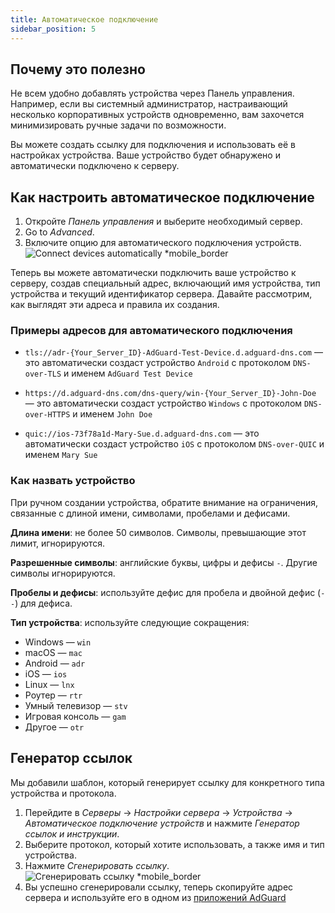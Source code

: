 ```yaml
---
title: Автоматическое подключение
sidebar_position: 5
---
```


## Почему это полезно

Не всем удобно добавлять устройства через Панель управления. Например, если вы системный администратор, настраивающий несколько корпоративных устройств одновременно, вам захочется минимизировать ручные задачи по возможности.

Вы можете создать ссылку для подключения и использовать её в настройках устройства. Ваше устройство будет обнаружено и автоматически подключено к серверу.

## Как настроить автоматическое подключение

1. Откройте _Панель управления_ и выберите необходимый сервер.
2. Go to _Advanced_.
3. Включите опцию для автоматического подключения устройств.
   ![Connect devices automatically \*mobile_border](https://cdn.adtidy.org/content/kb/dns/private/new_dns/connect/automatically.png)

Теперь вы можете автоматически подключить ваше устройство к серверу, создав специальный адрес, включающий имя устройства, тип устройства и текущий идентификатор сервера. Давайте рассмотрим, как выглядят эти адреса и правила их создания.

### Примеры адресов для автоматического подключения

- `tls://adr-{Your_Server_ID}-AdGuard-Test-Device.d.adguard-dns.com` — это автоматически создаст устройство `Android` с протоколом `DNS-over-TLS` и именем `AdGuard Test Device`

- `https://d.adguard-dns.com/dns-query/win-{Your_Server_ID}-John-Doe` — это автоматически создаст устройство `Windows` с протоколом `DNS-over-HTTPS` и именем `John Doe`

- `quic://ios-73f78a1d-Mary-Sue.d.adguard-dns.com` — это автоматически создаст устройство `iOS` с протоколом `DNS-over-QUIC` и именем `Mary Sue`

### Как назвать устройство

При ручном создании устройства, обратите внимание на ограничения, связанные с длиной имени, символами, пробелами и дефисами.

**Длина имени**: не более 50 символов. Символы, превышающие этот лимит, игнорируются.

**Разрешенные символы**: английские буквы, цифры и дефисы `-`. Другие символы игнорируются.

**Пробелы и дефисы**: используйте дефис для пробела и двойной дефис (`--`) для дефиса.

**Тип устройства**: используйте следующие сокращения:

- Windows — `win`
- macOS — `mac`
- Android — `adr`
- iOS — `ios`
- Linux — `lnx`
- Роутер — `rtr`
- Умный телевизор — `stv`
- Игровая консоль — `gam`
- Другое — `otr`

## Генератор ссылок

Мы добавили шаблон, который генерирует ссылку для конкретного типа устройства и протокола.

1. Перейдите в _Серверы_ → _Настройки сервера_ → _Устройства_ → _Автоматическое подключение устройств_ и нажмите _Генератор ссылок и инструкции_.
2. Выберите протокол, который хотите использовать, а также имя и тип устройства.
3. Нажмите _Сгенерировать ссылку_.
   ![Сгенерировать ссылку \*mobile_border](https://cdn.adtidy.org/content/kb/dns/private/new_dns/connect/automatically_step7.png)
4. Вы успешно сгенерировали ссылку, теперь скопируйте адрес сервера и используйте его в одном из [приложений AdGuard](https://adguard.com/welcome.html)
